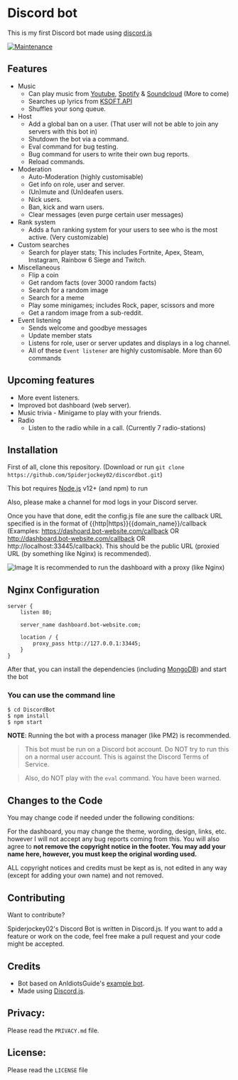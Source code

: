 # Discord bot
This is my first Discord bot made using [discord.js](https://github.com/discordjs/discord.js)

[![Maintenance](https://img.shields.io/badge/Maintained%3F-yes-green.svg)](https://github.com/Spiderjockey02/discordbot/graphs/commit-activity)
## Features
* Music
  * Can play music from [Youtube](https://www.youtube.com/), [Spotify](https://www.spotify.com/) & [Soundcloud](https://www.soundcloud.com) (More to come)
  * Searches up lyrics from [KSOFT.API](https://api.ksoft.si/)
  * Shuffles your song queue.
* Host
  * Add a global ban on a user. (That user will not be able to join any servers with this bot in)
  * Shutdown the bot via a command.
  * Eval command for bug testing.
  * Bug command for users to write their own bug reports.
  * Reload commands.
* Moderation
  * Auto-Moderation (highly customisable)
  * Get info on role, user and server.
  * (Un)mute and (Un)deafen users.
  * Nick users.
  * Ban, kick and warn users.
  * Clear messages (even purge certain user messages)
* Rank system
  * Adds a fun ranking system for your users to see who is the most active. (Very customizable)
* Custom searches
  * Search for player stats; This includes Fortnite, Apex, Steam, Instagram, Rainbow 6 Siege and Twitch.
* Miscellaneous
  * Flip a coin
  * Get random facts (over 3000 random facts)
  * Search for a random image
  * Search for a meme
  * Play some minigames; includes Rock, paper, scissors and more
  * Get a random image from a sub-reddit.
* Event listening
  * Sends welcome and goodbye messages
  * Update member stats
  * Listens for role, user or server updates and displays in a log channel.
  * All of these `Event listener` are highly customisable.
More than 60 commands

## Upcoming features
* More event listeners.
* Improved bot dashboard (web server).
* Music trivia - Minigame to play with your friends.
* Radio
  * Listen to the radio while in a call. (Currently 7 radio-stations)
## Installation
First of all, clone this repository. (Download or run `git clone https://github.com/Spiderjockey02/discordbot.git`)

This bot requires [Node.js](https://nodejs.org/en/) v12+ (and npm) to run

Also, please make a channel for mod logs in your Discord server.

Once you have that done, edit the config.js file ane sure the callback URL specified is in the format of {{http|https}}{{domain_name}}/callback (Examples: https://dashoard.bot-website.com/callback OR http://dashboard.bot-website.com/callback OR http://localhost:33445/callback). This should be the public URL (proxied URL (by something like Nginx) is recommended).

![Image](https://camo.githubusercontent.com/1ccd4acf2f12a5d29a3e1e51c3e29e30485ede07/68747470733a2f2f692e696d6775722e636f6d2f736563684b76672e706e67)
It is recommended to run the dashboard with a proxy (like Nginx)

## Nginx Configuration
```
server {
    listen 80;

    server_name dashboard.bot-website.com;

    location / {
        proxy_pass http://127.0.0.1:33445;
    }
}
```
After that, you can install the dependencies (including [MongoDB](https://www.mongodb.com/)) and start the bot

### You can use the command line
```
$ cd DiscordBot
$ npm install
$ npm start
```

**NOTE**: Running the bot with a process manager (like PM2) is recommended.

>This bot must be run on a Discord bot account. Do NOT try to run this on a normal user account. This is against the Discord Terms of Service.

>Also, do NOT play with the `eval` command. You have been warned.

## Changes to the Code
You may change code if needed under the following conditions:

For the dashboard, you may change the theme, wording, design, links, etc. however I will not accept any bug reports coming from this. You will also agree to **not remove the copyright notice in the footer. You may add your name here, however, you must keep the original wording used.**

ALL copyright notices and credits must be kept as is, not edited in any way (except for adding your own name) and not removed.

## Contributing
Want to contribute?

Spiderjockey02's Discord Bot is written in Discord.js. If you want to add a feature or work on the code, feel free make a pull request and your code might be accepted.

## Credits
* Bot based on AnIdiotsGuide's [example bot](https://github.com/AnIdiotsGuide/guidebot).
* Made using [Discord.js](https://github.com/discordjs/discord.js).
## Privacy:
Please read the `PRIVACY.md` file.

## License:
Please read the `LICENSE` file
